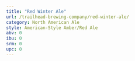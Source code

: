 ```yaml
---
title: "Red Winter Ale"
url: /trailhead-brewing-company/red-winter-ale/
category: North American Ale
style: American-Style Amber/Red Ale
abv: 0
ibu: 0
srm: 0
upc: 0
---
```


